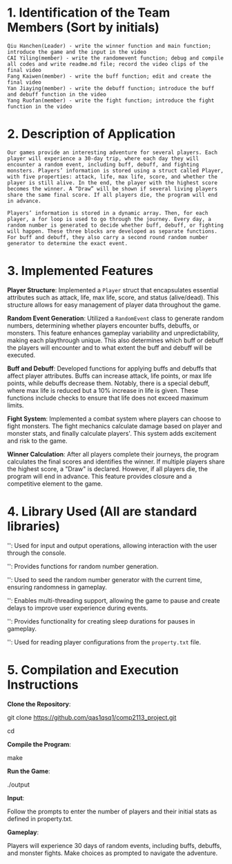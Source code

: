 # 1.  Identification of the Team Members (Sort by initials)
    Qiu Hanchen(Leader) - write the winner function and main function; introduce the game and the input in the video
    CAI Yiling(member) - write the randomevent function; debug and compile all codes and write readme.md file; record the video clips of the final video
    Fang Kaiwen(member) - write the buff function; edit and create the final video
    Yan Jiaying(member) - write the debuff function; introduce the buff and debuff function in the video
    Yang Ruofan(member) - write the fight function; introduce the fight function in the video
# 2.  Description of Application
    Our games provide an interesting adventure for several players. Each player will experience a 30-day trip, where each day they will encounter a random event, including buff, debuff, and fighting monsters. Players’ information is stored using a struct called Player, with five properties: attack, life, max life, score, and whether the player is still alive. In the end, the player with the highest score becomes the winner. A “Draw” will be shown if several living players share the same final score. If all players die, the program will end in advance.
    
    Players’ information is stored in a dynamic array. Then, for each player, a for loop is used to go through the journey. Every day, a random number is generated to decide whether buff, debuff, or fighting will happen. These three blocks are developed as separate functions. For buff and debuff, they also carry a second round random number generator to determine the exact event.
# 3.  Implemented Features
   **Player Structure**: Implemented a `Player` struct that encapsulates essential attributes such as attack, life, max life, score, and status (alive/dead). This structure allows for easy management of player data throughout the game.
   
   **Random Event Generation**: Utilized a `RandomEvent` class to generate random numbers, determining whether players encounter buffs, debuffs, or monsters. This feature enhances gameplay variability and unpredictability, making each playthrough unique. This also determines which buff or debuff the players will encounter and to what extent the buff and debuff will be executed.
   
   **Buff and Debuff**: Developed functions for applying buffs and debuffs that affect player attributes. Buffs can increase attack, life points, or max life points, while debuffs decrease them. Notably, there is a special debuff, where max life is reduced but a 10% increase in life is given. These functions include checks to ensure that life does not exceed maximum limits.
   
   **Fight System**: Implemented a combat system where players can choose to fight monsters. The fight mechanics calculate damage based on player and monster stats, and finally calculate players'. This system adds excitement and risk to the game.
   
   **Winner Calculation**: After all players complete their journeys, the program calculates the final scores and identifies the winner.  If multiple players share the highest score, a "Draw" is declared. However, if all players die, the program will end in advance. This feature provides closure and a competitive element to the game.
# 4.  Library Used (All are standard libraries)
  '<iostream>': Used for input and output operations, allowing interaction with the user through the console.
  
  '<cstdlib>': Provides functions for random number generation.
  
  '<ctime>': Used to seed the random number generator with the current time, ensuring randomness in gameplay.
  
  '<thread>': Enables multi-threading support, allowing the game to pause and create delays to improve user experience during events.
  
  '<chrono>': Provides functionality for creating sleep durations for pauses in gameplay.
  
  '<fstream>': Used for reading player configurations from the `property.txt` file.
# 5.  Compilation and Execution Instructions
   **Clone the Repository**:
   
   git clone https://github.com/qas1qsq1/comp2113_project.git
   
   cd <repository-directory>
   
   **Compile the Program**:
   
   make
   
   **Run the Game**:
   
   ./output
   
   **Input**:
   
   Follow the prompts to enter the number of players and their initial stats as defined in property.txt.
   
   **Gameplay**: 
   
   Players will experience 30 days of random events, including buffs, debuffs, and monster fights. Make choices as prompted to navigate the adventure.

